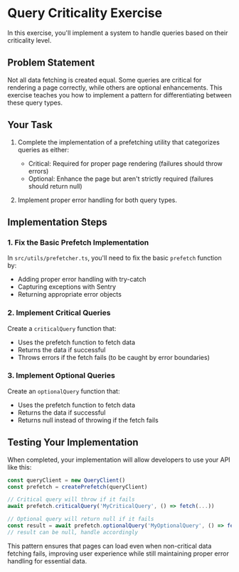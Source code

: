 # Query Criticality Exercise

In this exercise, you'll implement a system to handle queries based on their criticality level.

## Problem Statement

Not all data fetching is created equal. Some queries are critical for rendering a page correctly, while others are optional enhancements. This exercise teaches you how to implement a pattern for differentiating between these query types.

## Your Task

1. Complete the implementation of a prefetching utility that categorizes queries as either:
   - Critical: Required for proper page rendering (failures should throw errors)
   - Optional: Enhance the page but aren't strictly required (failures should return null)

2. Implement proper error handling for both query types.

## Implementation Steps

### 1. Fix the Basic Prefetch Implementation

In `src/utils/prefetcher.ts`, you'll need to fix the basic `prefetch` function by:
- Adding proper error handling with try-catch
- Capturing exceptions with Sentry
- Returning appropriate error objects

### 2. Implement Critical Queries

Create a `criticalQuery` function that:
- Uses the prefetch function to fetch data
- Returns the data if successful
- Throws errors if the fetch fails (to be caught by error boundaries)

### 3. Implement Optional Queries

Create an `optionalQuery` function that:
- Uses the prefetch function to fetch data
- Returns the data if successful
- Returns null instead of throwing if the fetch fails

## Testing Your Implementation

When completed, your implementation will allow developers to use your API like this:

```typescript
const queryClient = new QueryClient()
const prefetch = createPrefetch(queryClient)

// Critical query will throw if it fails
await prefetch.criticalQuery('MyCriticalQuery', () => fetch(...))

// Optional query will return null if it fails
const result = await prefetch.optionalQuery('MyOptionalQuery', () => fetch(...))
// result can be null, handle accordingly
```

This pattern ensures that pages can load even when non-critical data fetching fails, improving user experience while still maintaining proper error handling for essential data.

